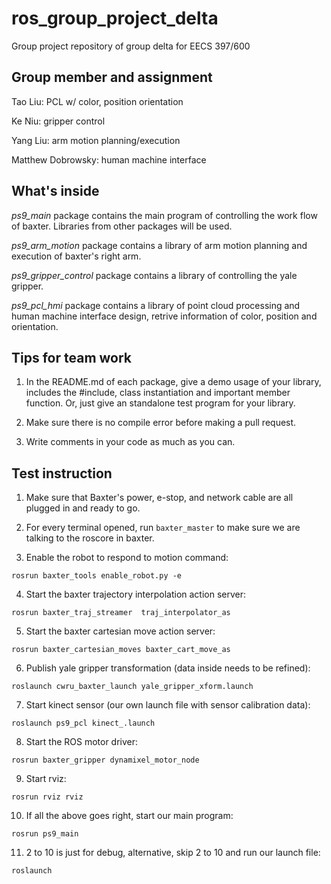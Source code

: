 # ros_group_project_delta
Group project repository of group delta for EECS 397/600

## Group member and assignment
Tao Liu: PCL w/ color, position orientation

Ke Niu: gripper control

Yang Liu: arm motion planning/execution

Matthew Dobrowsky: human machine interface

## What's inside
*ps9_main* package contains the main program of controlling the work flow of baxter. Libraries from other packages will be used.

*ps9_arm_motion* package contains a library of arm motion planning and execution of baxter's right arm.

*ps9_gripper_control* package contains a library of controlling the yale gripper.

*ps9_pcl_hmi* package contains a library of point cloud processing and human machine interface design, retrive information of color, position and orientation.

## Tips for team work
1) In the README.md of each package, give a demo usage of your library, includes the #include, class instantiation and important member function. Or, just give an standalone test program for your library.

2) Make sure there is no compile error before making a pull request.

3) Write comments in your code as much as you can.

## Test instruction
1) Make sure that Baxter's power, e-stop, and network cable are all plugged in and ready to go.

2) For every terminal opened, run `baxter_master` to make sure we are talking to the roscore in baxter.

3) Enable the robot to respond to motion command:

`rosrun baxter_tools enable_robot.py -e`

4) Start the baxter trajectory interpolation action server:

`rosrun baxter_traj_streamer  traj_interpolator_as`

5) Start the baxter cartesian move action server:

`rosrun baxter_cartesian_moves baxter_cart_move_as`

6) Publish yale gripper transformation (data inside needs to be refined):

`roslaunch cwru_baxter_launch yale_gripper_xform.launch`

7) Start kinect sensor (our own launch file with sensor calibration data):

`roslaunch ps9_pcl kinect_.launch`

8) Start the ROS motor driver:

`rosrun baxter_gripper dynamixel_motor_node`

9) Start rviz:

`rosrun rviz rviz`

10) If all the above goes right, start our main program:

`rosrun ps9_main `

11) 2 to 10 is just for debug, alternative, skip 2 to 10 and run our launch file:

`roslaunch `
